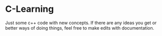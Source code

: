 # C-Learning
Just some c++ code with new concepts. If there are any ideas you get or better ways of doing things, feel free to make edits with documentation.
